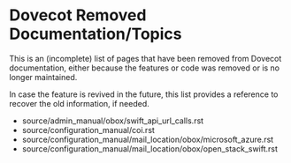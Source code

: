 Dovecot Removed Documentation/Topics
====================================

This is an (incomplete) list of pages that have been removed from Dovecot
documentation, either because the features or code was removed or is no
longer maintained.

In case the feature is revived in the future, this list provides a reference
to recover the old information, if needed.

* source/admin_manual/obox/swift_api_url_calls.rst
* source/configuration_manual/coi.rst
* source/configuration_manual/mail_location/obox/microsoft_azure.rst
* source/configuration_manual/mail_location/obox/open_stack_swift.rst
